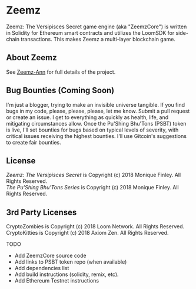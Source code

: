 # Zeemz
Zeemz: The Versipisces Secret game engine (aka "ZeemzCore") is written in Solidity for Ethereum smart contracts and utilizes the LoomSDK for side-chain transactions. This makes Zeemz a multi-layer blockchain game.

## About Zeemz
See [Zeemz-Ann](https://github.com/pushingbhutons/zeemz-ann/) for full details of the project.

## Bug Bounties (Coming Soon)
I'm just a blogger, trying to make an invisible universe tangible. If you find bugs in my code, please, please, please, let me know. Submit a pull request or create an issue. I get to everything as quickly as health, life, and mitigating circumstances allow. Once the Pu'Shing Bhu'Tons (PSBT) token is live, I'll set bounties for bugs based on typical levels of severity, with critical issues receiving the highest bounties. I'll use Gitcoin's suggestions to create fair bounties.

## License
*Zeemz: The Versipisces Secret* is Copyright (c) 2018 Monique Finley. All Rights Reserved. <br />
*The Pu'Shing Bhu'Tons Series* is Copyright (c) 2018 Monique Finley. All Rights Reserved. <br />

## 3rd Party Licenses
CryptoZombies is Copyright (c) 2018 Loom Network. All Rights Reserved.<br />
CryptoKitties is Copyright (c) 2018 Axiom Zen. All Rights Reserved.<br />

TODO
- Add ZeemzCore source code
- Add links to PSBT token repo (when available)
- Add dependencies list 
- Add build instructions (solidity, remix, etc).
- Add Ethereum Testnet instructions
